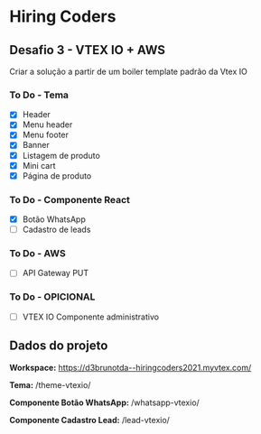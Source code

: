 # Hiring Coders
## Desafio 3 - VTEX IO + AWS
 Criar a solução a partir de um boiler template padrão da Vtex IO

### To Do - Tema
- [x] Header
- [x] Menu header
- [x] Menu footer
- [x] Banner
- [x] Listagem de produto
- [x] Mini cart
- [x] Página de produto

### To Do - Componente React
- [x] Botão WhatsApp
- [ ] Cadastro de leads

### To Do - AWS
- [ ] API Gateway PUT

### To Do - OPICIONAL
- [ ] VTEX IO Componente administrativo


## Dados do projeto
**Workspace:** https://d3brunotda--hiringcoders2021.myvtex.com/

**Tema:** /theme-vtexio/

**Componente Botão WhatsApp:** /whatsapp-vtexio/

**Componente Cadastro Lead:** /lead-vtexio/